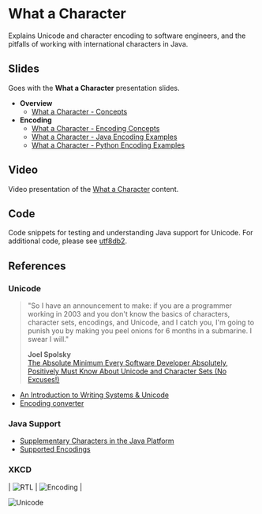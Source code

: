 # What a Character

Explains Unicode and character encoding to software engineers, and the pitfalls of working with international characters in Java.

## Slides

Goes with the **What a Character** presentation slides.

- **Overview**
  - [What a Character - Concepts](https://sualeh.github.io/What-a-Character/what-a-character-concepts.pdf) 
- **Encoding**
  - [What a Character - Encoding Concepts](https://sualeh.github.io/What-a-Character/what-a-character-encoding.pdf) 
  - [What a Character - Java Encoding Examples](https://sualeh.github.io/What-a-Character/what-a-character-encoding-java.pdf) 
  - [What a Character - Python Encoding Examples](https://sualeh.github.io/What-a-Character/what-a-character-encoding-python.pdf) 


## Video

Video presentation of the [What a Character](https://vimeo.com/743222944) content.

## Code

Code snippets for testing and understanding Java support for Unicode. For additional code, please see [utf8db2](https://github.com/sualeh/utf8db2). 

## References

### Unicode

> "So I have an announcement to make: if you are a programmer working in 2003 and you don't know the basics of characters, character sets, encodings, and Unicode, and I catch you, I'm going to punish you by making you peel onions for 6 months in a submarine. I swear I will." 
>
> **Joel Spolsky**  
> [The Absolute Minimum Every Software Developer Absolutely, Positively Must Know About Unicode and Character Sets (No Excuses!)](http://www.joelonsoftware.com/articles/Unicode.html)

- [An Introduction to Writing Systems & Unicode](https://r12a.github.io/scripts/tutorial/)
- [Encoding converter](https://r12a.github.io/app-encodings/)

### Java Support
- [Supplementary Characters in the Java Platform](http://www.oracle.com/us/technologies/java/supplementary-142654.html)
- [Supported Encodings](https://docs.oracle.com/javase/8/docs/technotes/guides/intl/encoding.doc.html)

### XKCD

| ![RTL](http://imgs.xkcd.com/comics/rtl.png "RTL") | ![Encoding](http://imgs.xkcd.com/comics/encoding.png "Encoding") |

![Unicode](http://imgs.xkcd.com/comics/unicode.png "Unicode")



